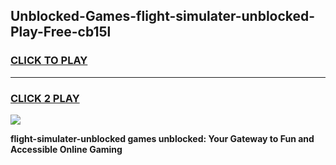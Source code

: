 
## Unblocked-Games-flight-simulater-unblocked-Play-Free-cb15l
<h3>
<a href="https://premium76.site?title=flight-simulater-unblocked&ref=18A1">CLICK TO PLAY</a></h3>
<hr>

<h3>
<a href="https://premium76.site?title=flight-simulater-unblocked&ref=18A1">CLICK 2 PLAY</a>
  
</h3>

<a href="https://premium76.site?title=flight-simulater-unblocked&ref=18A1"><img src="https://clearcache.store/games.png"></a>


**flight-simulater-unblocked games unblocked: Your Gateway to Fun and Accessible Online Gaming**
